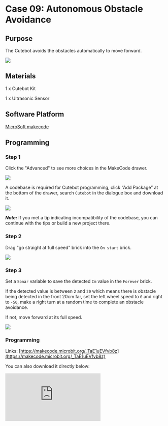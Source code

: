 ﻿# Case 09: Autonomous Obstacle Avoidance

## Purpose

The Cutebot avoids the obstacles automatically to move forward.

![](https://wiki-media-ef.oss-cn-hongkong.aliyuncs.com//images/cutebot-case-09-01.png)

## Materials

1 x Cutebot Kit

1 x Ultrasonic Sensor

## Software Platform

[MicroSoft makecode](https://makecode.microbit.org/#)

## Programming

### Step 1

Click the "Advanced" to see more choices in the MakeCode drawer.

![](https://wiki-media-ef.oss-cn-hongkong.aliyuncs.com//images/cutebot-pk-1.png)

A codebase is required for Cutebot programming, click “Add Package” at the bottom of the drawer, search `Cutebot` in the dialogue box and download it.

![](https://wiki-media-ef.oss-cn-hongkong.aliyuncs.com//images/cutebot-pk-11.png)

***Note:*** If you met a tip indicating incompatibility of the codebase, you can continue with the tips or build a new project there.

### Step 2

Drag "go straight at full speed" brick into the `On start` brick.

![](https://wiki-media-ef.oss-cn-hongkong.aliyuncs.com//images/case_09_01.png)

### Step 3

Set a `Sonar` variable to  save the detected `Cm` value in the `Forever` brick.

If the detected value is between `2` and `20` which means there is obstacle being detected in the front 20cm far, set the left wheel speed to `0` and right to `-50`, make a right turn at a random time to complete an obstacle avoidance.

If not, move forward at its full speed.

![](https://wiki-media-ef.oss-cn-hongkong.aliyuncs.com//images/case_09_02.png)


### Programming

Links: [https://makecode.microbit.org/_TaE1uEVfvb8z](https://makecode.microbit.org/_TaE1uEVfvb8z)

You can also download it directly below:

<div
    style={{
        position: 'relative',
        paddingBottom: '60%',
        overflow: 'hidden',
    }}
>
    <iframe
        src="https://makecode.microbit.org/_TaE1uEVfvb8z"
        frameborder="0"
        sandbox="allow-popups allow-forms allow-scripts allow-same-origin"
        style={{
            position: 'absolute',
            width: '100%',
            height: '100%',
        }}
    />
</div>


## Result

The Cutebot moves forward at its full speed and will make a right turn to keep going if any obstacle being detected.

![](https://wiki-media-ef.oss-cn-hongkong.aliyuncs.com//images/cutebot-case-09.gif)

## Exploration

Why should the detected value be over 2cm ?

## FAQ


Q: After connecting the Sonar:bit, the Cutebot doesn't work.
A: Please have a check on the connections of the Sonar:bit, make sure that you connect to the SR04 connection rather than the IIC.

## Relevant Files
---
